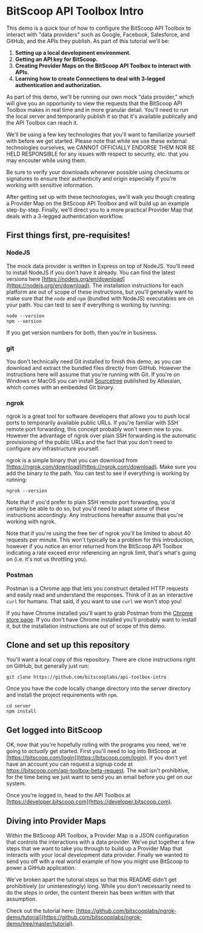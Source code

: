 # BitScoop API Toolbox Intro

This demo is a quick tour of how to configure the BitScoop API Toolbox to interact with "data providers" such as Google, Facebook, Salesforce, and GitHub, and the APIs they publish. As part of this tutorial we'll be:

  1. **Setting up a local development environment.**
  2. **Getting an API key for BitScoop.**
  3. **Creating Provider Maps on the BitScoop API Toolbox to interact with APIs.**
  4. **Learning how to create Connections to deal with 3-legged authentication and authorization.**

As part of this demo, we'll be running our own mock "data provider," which will give you an opportunity to view the requests that the BitScoop API Toolbox makes in real time and in more granular detail.
You'll need to run the local server and temporarily publish it so that it's available publically and the API Toolbox can reach it.

We'll be using a few key technologies that you'll want to familiarize yourself with before we get started.
Please note that while we use these external technologies ourselves, we CANNOT OFFICIALLY ENDORSE THEM NOR BE HELD RESPONSIBLE for any issues with respect to security, etc. that you may encouter while using them.

Be sure to verify your downloads whenever possible using checksums or signatures to ensure their authenticity and origin especially if you're working with sensitive information.

After getting set up with these technologies, we'll walk you though creating a Provider Map on the BitScoop API Toolbox and will build up an example step-by-step.
Finally, we'll direct you to a more practical Provider Map that deals with a 3-legged authentication workflow.


## First things first, pre-requisites!

### NodeJS

The mock data provider is written in Express on top of NodeJS.
You'll need to install NodeJS if you don't have it already.
You can find the latest versions here [https://nodejs.org/en/download](https://nodejs.org/en/download).
The installation instructions for each platform are out of scope of these instructions, but you'll generally want to make sure that the `node` and `npm` (bundled with NodeJS) executables are on your path.
You can test to see if everything is working by running:

```
node --version
npm --version
```

If you get version numbers for both, then you're in business.

### git

You don't technically need Git installed to finish this demo, as you can download and extract the bundled files directly from GitHub.
However the instructions here will assume that you're running with Git.
If you're on Windows or MacOS you can install [Sourcetree](https://www.sourcetreeapp.com/) published by Atlassian, which comes with an embedded Git binary.

### ngrok

ngrok is a great tool for software developers that allows you to push local ports to temporarily available public URLs.
If you're familiar with SSH remote port forwarding, this concept probably won't seem new to you.
However the advantage of ngrok over plain SSH forwarding is the automatic provisioning of the public URLs and the fact that you don't need to configure any infrastructure yourself.

ngrok is a simple binary that you can download from [https://ngrok.com/download](https://ngrok.com/download).
Make sure you add the binary to the path.
You can test to see if everything is working by running:

```
ngrok --version
```

Note that if you'd prefer to plain SSH remote port forwarding, you'd certainly be able to do so, but you'd need to adapt some of these instructions accordingly.
Any instructions hereafter assume that you're working with ngrok.

Note that if you're using the free tier of ngrok you'll be limited to about 40 requests per minute.
This won't typically be a problem for this introduction, however if you notice an error returned from the BitScoop API Toolbox indicating a rate exceed error referencing an ngrok limit, that's what's going on (i.e. it's not us throttling you).

### Postman

Postman is a Chrome app that lets you construct detailed HTTP requests and easily read and understand the responses.
Think of it as an interactive `curl` for humans. That said, if you want to use `curl` we won't stop you!

If you have Chrome installed you'll want to grab Postman from the [Chrome store page](https://chrome.google.com/webstore/detail/postman/fhbjgbiflinjbdggehcddcbncdddomop).
If you don't have Chrome installed you'll probably want to install it, but the installation instructions are out of scope of this demo.


## Clone and set up this repository

You'll want a local copy of this repository.
There are clone instructions right on GitHub, but generally just run:

```
git clone https://github.com/bitscooplabs/api-toolbox-intro
```

Once you have the code locally change directory into the server directory and install the project requirements with `npm`.

```
cd server
npm install
```


## Get logged into BitScoop

OK, now that you're hopefully rolling with the programs you need, we're going to *actually* get started.
First you'll need to log into BitScoop at [https://bitscoop.com/login](https://bitscoop.com/login).
If you don't yet have an account you can request a signup code at https://bitscoop.com/api-toolbox-beta-request.
The wait isn't prohibitive, for the time being we just want to send you an email before you get on our system.

Once you're logged in, head to the API Toolbox at [https://developer.bitscoop.com](https://developer.bitscoop.com).


## Diving into Provider Maps

Within the BitScoop API Toolbox, a Provider Map is a JSON configuration that controls the interactions with a data provider.
We've put together a few steps that we want to take you through to build up a Provider Map that interacts with your local development data provider.
Finally we wanted to send you off with a real world example of how you might use BitScoop to power a GitHub application.

We've broken apart the tutorial steps so that this README didn't get prohibitively (or uninterestingly) long.
While you don't necessarily need to do the steps in order, the content therein has been written with that assumption.

Check out the tutorial here: [https://github.com/bitscooplabs/ngrok-demo/tutorial](https://github.com/bitscooplabs/ngrok-demo/tree/master/tutorial).
